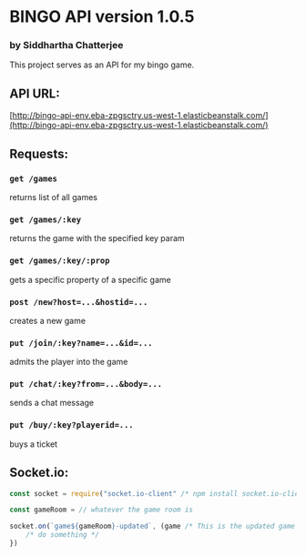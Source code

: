 # BINGO API version 1.0.5
### by Siddhartha Chatterjee

This project serves as an API for my bingo game.
## API URL:
[http://bingo-api-env.eba-zpgsctry.us-west-1.elasticbeanstalk.com/](http://bingo-api-env.eba-zpgsctry.us-west-1.elasticbeanstalk.com/)

## Requests:
### `get /games`
returns list of all games
### `get /games/:key`
returns the game with the specified key param
### `get /games/:key/:prop`
gets a specific property of a specific game
### `post /new?host=...&hostid=...`
creates a new game
### `put /join/:key?name=...&id=...`
admits the player into the game
### `put /chat/:key?from=...&body=...`
sends a chat message
### `put /buy/:key?playerid=...`
buys a ticket

## Socket.io:

``` js
const socket = require("socket.io-client" /* npm install socket.io-client */)("http://bingo-api-env.eba-zpgsctry.us-west-1.elasticbeanstalk.com/")

const gameRoom = // whatever the game room is

socket.on(`game${gameRoom}-updated`, (game /* This is the updated game object */) => {
    /* do something */
})

```

